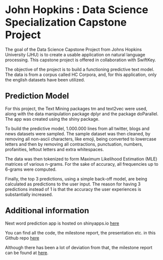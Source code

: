 

# <span style="font-size:larger;"> John Hopkins : Data Science Specialization Capstone Project</span>


The goal of the Data Science Capstone Project from Johns Hopkins University (JHU) is to create a usable application on natural language processing. This capstone project is offered in collaboration with SwiftKey.

The objective of the project is to build a functioning predictive text model. The data is from a corpus called HC Corpora, and, for this application, only the english datasets have been utilized.

## <span style="font-size:larger;"> Prediction Model </span>


For this project, the Text Mining packages tm and text2vec were used, along with the data manipulation package dplyr and the package doParallel. The app was created using the shiny package.

To build the predictive model, 1.000.000 lines from all twitter, blogs and news datasets were sampled. The sample dataset was then cleaned, by removing all non-ascii characters, like emoji, being converted to lowercase letters and then by removing all contractions, punctuation, numbers, profanities, leftout letters and extra whitespaces.

The data was then tokenized to form Maximum Likelihood Estimation (MLE) matrices of various n-grams. For the sake of accuracy, all frequencies up to 6-grams were computed.

Finally, the top 3 predictions, using a simple back-off model, are being calculated as predictions to the user input. The reason for having 3 predictions instead of 1 is that the accuracy the user experiences is substantially increased.

## <span style="font-size:larger;"> Additional information </span>

Next word prediction app is hosted on shinyapps.io [here](https://vp0d2b-cuong-pham.shinyapps.io/Predictor/)

You can find all the code, the milestone report, the presentation etc. in this Github repo [here](https://github.com/cuongphamv/Coursera-DS-Capstone.git) 

Although there has been a lot of deviation from that, the milestone report can be found at [here](https://rpubs.com/cuongpham/1152496).
